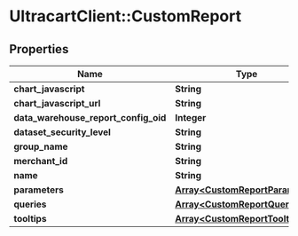 # UltracartClient::CustomReport

## Properties
Name | Type | Description | Notes
------------ | ------------- | ------------- | -------------
**chart_javascript** | **String** |  | [optional] 
**chart_javascript_url** | **String** |  | [optional] 
**data_warehouse_report_config_oid** | **Integer** |  | [optional] 
**dataset_security_level** | **String** |  | [optional] 
**group_name** | **String** |  | [optional] 
**merchant_id** | **String** |  | [optional] 
**name** | **String** |  | [optional] 
**parameters** | [**Array&lt;CustomReportParameter&gt;**](CustomReportParameter.md) |  | [optional] 
**queries** | [**Array&lt;CustomReportQuery&gt;**](CustomReportQuery.md) |  | [optional] 
**tooltips** | [**Array&lt;CustomReportTooltip&gt;**](CustomReportTooltip.md) |  | [optional] 


